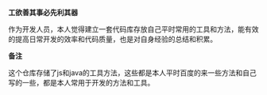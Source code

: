 **工欲善其事必先利其器**

作为开发人员，本人觉得建立一套代码库存放自己平时常用的工具和方法，能有效的提高日常开发的效率和代码质量，也是对自身经验的总结和积累。

**备注**

这个仓库存储了js和java的工具方法，这些都是本人平时百度的来一些方法和自己写的一些，都是本人常用于开发的方法和工具。
